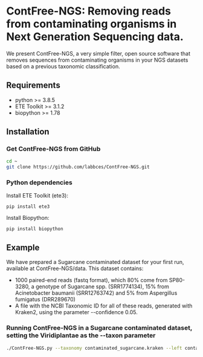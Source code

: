 # ContFree-NGS: Removing reads from contaminating organisms in Next Generation Sequencing data. 

We present ContFree-NGS, a very simple filter, open source software that removes sequences from contaminating organisms in your NGS datasets based on a previous taxonomic classification.

## Requirements
* python >= 3.8.5
* ETE Toolkit >= 3.1.2
* biopython >= 1.78

## Installation

### Get ContFree-NGS from GitHub
```bash
cd ~
git clone https://github.com/labbces/ContFree-NGS.git 
```

### Python dependencies 

Install ETE Toolkit (ete3):
```
pip install ete3
```

Install Biopython:
```
pip install biopython
```

## Example 

We have prepared a Sugarcane contaminated dataset for your first run, available at ContFree-NGS/data. This dataset contains:
* 1000 paired-end reads (fastq format), which 80% come from SP80-3280, a genotype of Sugarcane spp. (SRR1774134), 15% from Acinetobacter baumanii (SRR12763742) and 5% from Aspergillus fumigatus (DRR289670)
* A file with the NCBI Taxonomic ID for all of these reads, generated with Kraken2, using the parameter --confidence 0.05.
 
### Running ContFree-NGS in a Sugarcane contaminated dataset, setting the Viridiplantae as the --taxon parameter  
```bash
./ContFree-NGS.py --taxonomy contaminated_sugarcane.kraken --left contaminated_sugarcane_1.fastq --right contaminated_sugarcane_2.fastq --taxon Viridiplantae 
```


